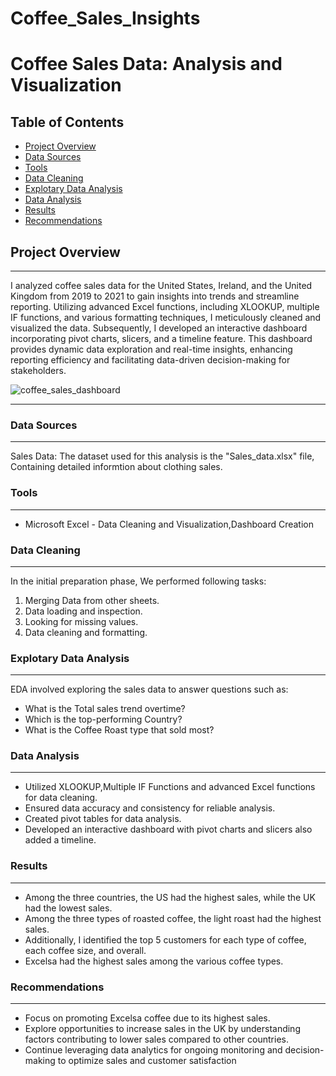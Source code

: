 # Coffee_Sales_Insights
# Coffee Sales Data: Analysis and Visualization

## Table of Contents 
- [Project Overview](#project-overview)
- [Data Sources](#data-sources)
- [Tools](#tools)
- [Data Cleaning](#data-cleaning)
- [Explotary Data Analysis](#explotary-data-analysis)
- [Data Analysis](#data-analysis)
- [Results](#results)
- [Recommendations](#recommendations)
## Project Overview
---

I analyzed coffee sales data for the United States, Ireland, and the United Kingdom from 2019 to 2021 to gain insights into trends and streamline reporting. Utilizing advanced Excel functions, including XLOOKUP, multiple IF functions, and various formatting techniques, I meticulously cleaned and visualized the data. Subsequently, I developed an interactive dashboard incorporating pivot charts, slicers, and a timeline feature. This dashboard provides dynamic data exploration and real-time insights, enhancing reporting efficiency and facilitating data-driven decision-making for stakeholders.


![coffee_sales_dashboard](https://github.com/user-attachments/assets/f7a6d0f4-e8c5-4ee7-98ae-d5d4e7ab4741)

---


### Data Sources
---
Sales Data: The dataset used for this analysis is the "Sales_data.xlsx" file, Containing detailed informtion about clothing sales.
 
### Tools 
---
- Microsoft Excel - Data Cleaning and Visualization,Dashboard Creation

### Data Cleaning
---
In the initial preparation phase, We performed following tasks:
1. Merging Data from other sheets.
2. Data loading and inspection.
3. Looking for missing values.
4. Data cleaning and formatting.
   
### Explotary Data Analysis 
---
EDA involved exploring the sales data to answer questions such as:
- What is the Total sales trend overtime?
- Which is the top-performing Country?
- What is the Coffee Roast type that sold most?

### Data Analysis 
---
- Utilized XLOOKUP,Multiple IF Functions and advanced Excel functions for data cleaning.
- Ensured data accuracy and consistency for reliable analysis.
- Created pivot tables for data analysis.
- Developed an interactive dashboard with pivot charts and slicers also added a timeline.

### Results
---
- Among the three countries, the US had the highest sales, while the UK had the lowest sales.
- Among the three types of roasted coffee, the light roast had the highest sales.
- Additionally, I identified the top 5 customers for each type of coffee, each coffee size, and overall.
- Excelsa had the highest sales among the various coffee types.
### Recommendations
---
- Focus on promoting Excelsa coffee due to its highest sales.
- Explore opportunities to increase sales in the UK by understanding factors contributing to lower sales compared to other countries.
- Continue leveraging data analytics for ongoing monitoring and decision-making to optimize sales and customer satisfaction
